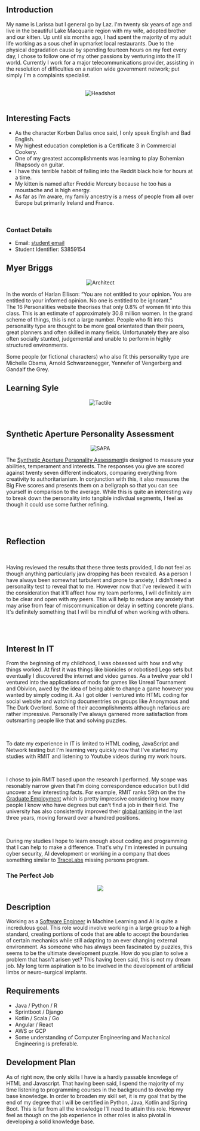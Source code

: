 <!DOCTYPE html>
<html>
  <div id ="cv">
<head>
<link rel="stylesheet" type="text/css" href="style0.css">
<link href="https://fonts.googleapis.com/css?family=Teko&display=swap" rel="stylesheet" type='text/css'>
</head>
<body>
<section>
<div class="sectionTitle>
<div class="sectionContent"><h2>Introduction</h2>
<article>
<p> My name is Larissa but I general go by Laz. I'm twenty six years of age and live in the beautiful Lake Macquarie region with my wife, adopted brother and our kitten. Up until six months ago, I had spent the majority of my adult life working as a sous chef in upmarket local restaurants. Due to the physical degradation cause by spending fourteen hours on my feet every day, I chose to follow one of my other passions by venturing into the IT world. Currently I work for a major telecommunications provider, assisting in the resolution of difficulties on a nation wide government network; put simply I'm a complaints specialist.</p>
<br>
<center>
<img src="https://github.com/larissarmit/Assessment-One/blob/master/dinos.png?raw=true" alt="Headshot" />
                                                                                                      </center>
<br>
<div class=sectionTitle><h2>Interesting Facts</h2></div>
<ul>
 <li> As the character Korben Dallas once said, I only speak English and Bad English.</li>
<li>  My highest education completion is a Certificate 3 in Commercial Cookery.</li>
<li> One of my greatest accomplishments was learning to play Bohemian Rhapsody on guitar.</li>
<li>I have this terrible habbit of falling into the Reddit black hole for hours at a time.</li>
<li> My kitten is named after Freddie Mercury because he too has a moustache and is high energy.</li>
<li> As far as I’m aware, my family ancestry is a mess of people from all over Europe but primarily Ireland and France.</li>
</ul>
<br>
<div class=sectionTitle><h3>Contact Details</h3></div>
<ul>
 <li>Email: <a href="mailto: S3859154@student.rmit.edu.au" target:"_blank"> student email</a></li>
 <li>Student Identifier: S3859154 </li>
                                                                          </ul>
</article>
</div>
</section>
<section>
<div class="sectionTitle><h1>Personality</h1></div>
<div class="sectionContent">
<article>
<div class=sectionTitle><h2>Myer Briggs</h2></div>
<center>
<img src="https://github.com/larissarmit/Assessment-One/blob/master/architectt.png?raw=true" alt="Architect" />
</center>
<p>In the words of Harlan Ellison: <quote>“You are not entitled to your opinion. You are entitled to your informed opinion. No one is entitled to be ignorant.”</quote> 
<br>
The 16 Personalities website theorises that only 0.8% of women fit into this class. This is an estimate of approximately 30.8 million women. In the grand scheme of things, this is not a large number. People who fit into this personality type are thought to be more goal orientated than their peers, great planners and often skilled in many fields. Unfortunately they are also often socially stunted, judgemental and unable to perform in highly structured environments.

Some people (or fictional characters) who also fit this personality type are Michelle Obama, Arnold Schwarzenegger, Yennefer of Vengerberg and Gandalf the Grey.
<br>
<div class=sectionTitle><h2>Learning Syle</h2></div>
<center>
<img src="https://github.com/larissarmit/Assessment-One/blob/master/edcuation%20style.png?raw=true" alt="Tactile" />
</center>
<br>
<br>
<div class=sectionTitle><h2>Synthetic Aperture Personality Assessment</div>
<center>
<img src="SPI 27.png" alt="SAPA"/>
</center>
<p> The <a href="https://sapa-project.org/info/faq.html#sapamean" target="_blank"> Synthetic Aperture Personality Assessment</a>is designed to measure your abilities, temperament and interests. The responses you give are scored against twenty seven different indicators, comparing everything from creativity to authoritarianism. In conjunction with this, it also measures the Big Five scores and presents them on a bellgraph so that you can see yourself in comparison to the average. While this is quite an interesting way to break down the personality into tangible indivdual segments, I feel as though it could use some further refining.</p>
<br>
<br>
<div class=sectionTitle><h2>Reflection</h2></div>
<br>
<p>Having reviewed the results that these three tests provided, I do not feel as though anything particularly jaw dropping has been revealed. As a person I have always been somewhat turbulent and prone to anxiety, I didn't need a personality test to reveal that to me. However now that I've reviewed it with the consideration that it'll affect how my team performs, I will definitely aim to be clear and open with my peers. This will help to reduce any anxiety that may arise from fear of miscommunication or delay in setting concrete plans. It's definitely something that I will be mindful of when working with others.</p>
<br>
</article>
</section>
<br>
<section>
<div class="sectionTitle>
<div class="sectionContent"><h2>Interest In IT</h2></div>
<article>
<p>From the beginning of my childhood, I was obsessed with how and why things worked. At first it was things like bionicles or robotised Lego sets but eventually I discovered the internet and video games. As a twelve year old I ventured into the applications of mods for games like Unreal Tournament and Obivion, awed by the idea of being able to change a game however you wanted by simply coding it. As I got older I ventured into HTML coding for social website and watching documentries on groups like Anonymous and The Dark Overlord. Some of their accomplishments although nefarious are rather impressive. Personally I've always garnered more satisfaction from outsmarting people like that and solving puzzles.</p>
<br>
<p>
To date my experience in IT is limited to HTML coding, JavaScript and Network testing but I'm learning very quickly now that I've started my studies with RMIT and listening to Youtube videos during my work hours.</p>
<br>
<p>
I chose to join RMIT based upon the research I performed. My scope was resonably narrow given that I'm doing correspondence education but I did uncover a few interesting facts. For example, RMIT ranks 59th on the the <a href="https://www.rmit.edu.au/about/our-education/reputation-and-rankings/reputation-and-rankings" target="_blank">Graduate Employment</a> which is pretty impressive considering how many people I know who have degrees but can't find a job in their field. The university has also consistently improved their <a href="https://www.mastersportal.com/rankings-reviews/11792/rmit-university.html" target="_blank">global ranking</a> in the last three years, moving forward over a hundred positions.
</p>
<br>
<p>
During my studies I hope to learn enough about coding and programming that I can help to make a difference. That's why I'm interested in pursuing cyber security, AI development or working in a company that does something similar to <a href="https://www.vice.com/en_au/article/qvmm3x/hackers-hunting-missing-people-osint-defcon-tracelabs" target="_blank">TraceLabs</a> missing persons program.
</p>
</article>
<section>
<div class=sectionTitle><h1>The Perfect Job</h1></div>
<div class="sectionContent">
<article>
<center>
<img src="https://github.com/larissarmit/Assessment-One/blob/master/circuit.png?raw=true" "alt="Jobs" />

</center>
<div class=sectionTitle><h2>Description</h2></div>
<p>Working as a <a href="https://www.seek.com.au/job/40986652?type=standard#searchRequestToken=f52cdb3b-b275-4679-b22e-d2aa46ab16af" target="_blank">Software Engineer</a> in Machine Learning and AI is quite a incredulous goal. This role would involve working in a large group to a high standard, creating portions of code that are able to accept the boundaries of certain mechanics while still adapting to an ever changing external environment. As someone who has always been fascinated by puzzles, this seems to be the ultimate development puzzle. How do you plan to solve a problem that hasn't arisen yet? This having been said, this is not my dream job. My long term aspiration is to be involved in the development of artificial limbs or neuro-surgical implants.</p>
<div class=sectionTitle><h2>Requirements</h2> </div>
<ul>
 <li>Java / Python / R</li>
<li>Sprintboot / Django</li>
<li>Kotlin / Scala / Go</li>
<li>Angular / React</li>
<li>AWS or GCP</li>
<li>Some understanding of Computer Engineering and Machanical Engineering is preferable.</li>
</ul>
<div class=sectionTitle><h2>Development Plan</h2></div>
<p>As of right now, the only skills I have is a hardly passable knowlege of HTML and Javascript. That having been said, I spend the majority of my time listening to programming courses in the background to develop my base knowledge. In order to broaden my skill set, it is my goal that by the end of my degree that I will be certified in Python, Java, Kotlin and Spring Boot. This is far from all the knowledge I'll need to attain this role. However feel as though on the job experience in other roles is also pivotal in developing a solid knowledge base.</p>
</article>
</section>
                                                                                                                                                    </body>
